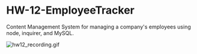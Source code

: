 # HW-12-EmployeeTracker
Content Management System for managing a company's employees using node, inquirer, and MySQL.

![hw12_recording.gif](./readme_assets/hw12_recording.gif)